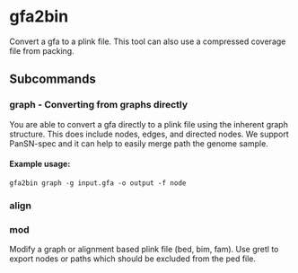 # gfa2bin

Convert a gfa to a plink file. This tool can also use a compressed coverage file from packing.  

## Subcommands
### graph - Converting from graphs directly

You are able to convert a gfa directly to a plink file using the inherent graph structure. This does include nodes, edges, and directed nodes. We support PanSN-spec and it can help to easily merge path the genome sample. 

#### Example usage: 
````text
gfa2bin graph -g input.gfa -o output -f node
````

### align 


### mod
Modify a graph or alignment based plink file (bed, bim, fam). Use gretl to export nodes or paths which should be excluded from the ped file. 
